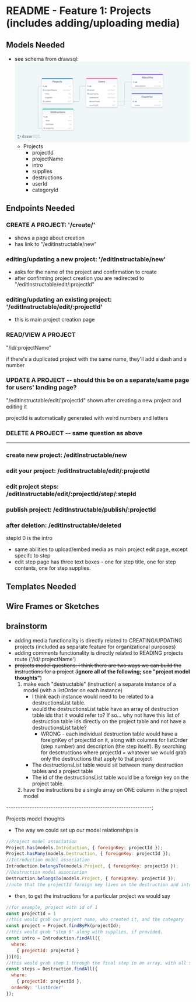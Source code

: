 # README - Feature 1: Projects (includes adding/uploading media)

## Models Needed

* see schema from drawsql: ![image](./modelImages/1-projects-drawSQL-export-2020-08-03_13_20.png "Basic Project Schema")
  * Projects
    * projectId
    * projectName
    * intro
    * supplies
    * destructions
    * userId
    * categoryId

## Endpoints Needed

### CREATE A PROJECT: '/create/'

* shows a page about creation
* has link to "/editInstructable/new"

### editing/updating a new project: '/editInstructable/new'

* asks for the name of the project and confirmation to create
* after confirming project creation you are redirected to "/editInstructable/edit/:projectId"

### editing/updating an existing project: '/editInstructable/edit/:projectId'

* this is main project creation page

### READ/VIEW A PROJECT

"/id/:projectName"

if there's a duplicated project with the same name, they'll add a dash and a number

### UPDATE A PROJECT -- should this be on a separate/same page for users' landing page?

"/editInstructable/edit/:projectId" shown after creating a new project and editing it

projectId is automatically generated with weird numbers and letters

### DELETE A PROJECT -- same question as above

----------------------------------------------------------------

### create new project: /editInstructable/new

### edit your project: /editInstructable/edit/:projectId

### edit project steps: /editInstructable/edit/:projectId/step/:stepId

### publish project: /editInstructable/publish/:projectId

### after deletion: /editInstructable/deleted

stepId 0 is the intro

* same abilities to upload/embed media as main project edit page, except specifc to step
* edit step page has three text boxes - one for step title, one for step contents, one for step supplies.

## Templates Needed

## Wire Frames or Sketches

## brainstorm

* adding media functionality is directly related to CREATING/UPDATING projects (included as separate feature for organizational purposes)
* adding comments functionality is directly related to READING projects route ('/id/:projectName')
* ~~projects model questions: I think there are two ways we can build the instructions for a project~~ (**ignore all of the following; see "project model thoughts"**)
   1. make each "destructable" (instruction) a separate instance of a model (with a listOrder on each instance)
      * I think each instance would need to be related to a destructionsList table.
      * would the destructionsList table have an array of destruction table ids that it would refer to? If so... why not have this list of destruction table ids directly on the project table and not have a destructionsList table?
        * WRONG - each individual destruction table would have a foreignKey of projectId on it, along with columns for listOrder (step number) and description (the step itself). By searching for desctructions where projectId = whatever we would grab only the destructions that apply to that project
      * The destructionsList table would sit between many destruction tables and a project table
      * The id of the destructionsList table would be a foreign key on the project table.
   1. have the instructions be a single array on ONE column in the project model

--------------------------------------------------------------;

Projects model thoughts

* The way we could set up our model relationships is

```javascript
//Project model association
Project.has(models.Introduction, { foreignKey: projectId });
Project.hasMany(models.Destruction, { foreignKey: projectId });
//Introduction model association
Introduction.belongsTo(models.Project, { foreignKey: projectId });
//Destruction model association
Destruction.belongsTo(models.Project, { foreignKey: projectId });
//note that the projectId foreign key lives on the destruction and introduction models. No foreign key for destruction or introduction exists on the project model
```

* then, to get the instructions for a particular project we would say

```javascript
//for example, project with id of 1
const projectId = 1
//this would grab our project name, who created it, and the category
const project = Project.findByPk(projectId);
//this would grab "step 0" along with supplies, if provided.
const intro = Introduction.findAll({
  where:
    { projectId: projectId }
})[0];
//this would grab step 1 through the final step in an array, with all steps in order
const steps = Destruction.findAll({
  where:
    { projectId: projectId },
  orderBy: 'listOrder'
});
```
